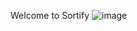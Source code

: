Welcome to Sortify
![image](https://github.com/user-attachments/assets/f7698c25-dc93-4f86-9450-c08920cef923)
